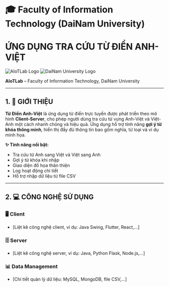 # 🎓 Faculty of Information Technology (DaiNam University)

# ỨNG DỤNG TRA CỨU TỪ ĐIỂN ANH-VIỆT

![AIoTLab Logo](link-to-aiotlab-logo) ![DaiNam University Logo](link-to-dainam-logo)

**AIoTLab** – Faculty of Information Technology, DaiNam University

---

## 1. 📖 GIỚI THIỆU

**Từ Điển Anh-Việt** là ứng dụng từ điển trực tuyến được phát triển theo mô hình **Client-Server**, cho phép người dùng tra cứu từ vựng Anh-Việt và Việt-Anh một cách nhanh chóng và hiệu quả. Ứng dụng hỗ trợ tính năng **gợi ý từ khóa thông minh**, hiển thị đầy đủ thông tin bao gồm nghĩa, từ loại và ví dụ minh họa.

**✨ Tính năng nổi bật:**
- Tra cứu từ Anh sang Việt và Việt sang Anh
- Gợi ý từ khóa khi nhập
- Giao diện đồ họa thân thiện
- Log hoạt động chi tiết
- Hỗ trợ nhập dữ liệu từ file CSV

---

## 2. 💻 CÔNG NGHỆ SỬ DỤNG

### 🖥️ Client
- [Liệt kê công nghệ client, ví dụ: Java Swing, Flutter, React,...]

### 🗄️ Server
- [Liệt kê công nghệ server, ví dụ: Java, Python Flask, Node.js,...]

### 📊 Data Management
- [Chi tiết quản lý dữ liệu: MySQL, MongoDB, file CSV,...]
